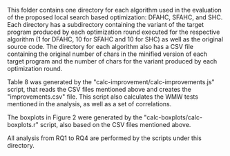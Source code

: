 This folder contains one directory for each algorithm used in the evaluation of the proposed local
search based optimization: DFAHC, SFAHC, and SHC. Each directory has a subdirectory containing the 
variant of the target program produced by each optimization round executed for the respective 
algorithm (1 for DFAHC, 10 for SFAHC and 10 for SHC) as well as the original source code. The 
directory for each algorithm also has a CSV file containing the original number of chars in the
minified version of each target program and the number of chars for the variant produced by each
optimization round.

Table 8 was generated by the "calc-improvement/calc-improvements.js" script, that reads the CSV files
mentioned above and  creates the "improvements.csv" file. This script also calculates the WMW tests
mentioned in the analysis, as well as a set of correlations.

The boxplots in Figure 2 were generated by the "calc-boxplots/calc-boxplots.r" script, also based on
the CSV files mentioned above.

All analysis from RQ1 to RQ4 are performed by the scripts under this directory.